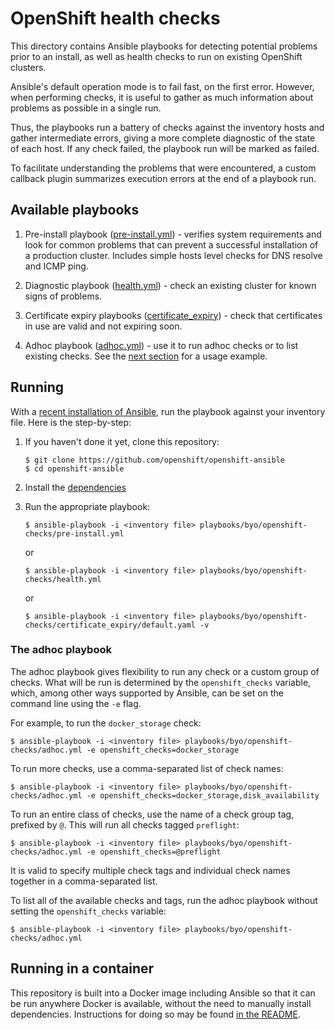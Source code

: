 # OpenShift health checks

This directory contains Ansible playbooks for detecting potential problems prior
to an install, as well as health checks to run on existing OpenShift clusters.

Ansible's default operation mode is to fail fast, on the first error. However,
when performing checks, it is useful to gather as much information about
problems as possible in a single run.

Thus, the playbooks run a battery of checks against the inventory hosts and
gather intermediate errors, giving a more complete diagnostic of the state of
each host. If any check failed, the playbook run will be marked as failed.

To facilitate understanding the problems that were encountered, a custom
callback plugin summarizes execution errors at the end of a playbook run.

## Available playbooks

1. Pre-install playbook ([pre-install.yml](pre-install.yml)) - verifies system
   requirements and look for common problems that can prevent a successful
   installation of a production cluster. Includes simple hosts level checks
   for DNS resolve and ICMP ping.

2. Diagnostic playbook ([health.yml](health.yml)) - check an existing cluster
   for known signs of problems.

3. Certificate expiry playbooks ([certificate_expiry](certificate_expiry)) -
   check that certificates in use are valid and not expiring soon.

4. Adhoc playbook ([adhoc.yml](adhoc.yml)) - use it to run adhoc checks or to
   list existing checks.
   See the [next section](#the-adhoc-playbook) for a usage example.

## Running

With a [recent installation of Ansible](../../../README.md#setup), run the playbook
against your inventory file. Here is the step-by-step:

1. If you haven't done it yet, clone this repository:

    ```console
    $ git clone https://github.com/openshift/openshift-ansible
    $ cd openshift-ansible
    ```

2. Install the [dependencies](../../../README.md#setup)

3. Run the appropriate playbook:

    ```console
    $ ansible-playbook -i <inventory file> playbooks/byo/openshift-checks/pre-install.yml
    ```

    or

    ```console
    $ ansible-playbook -i <inventory file> playbooks/byo/openshift-checks/health.yml
    ```

    or

    ```console
    $ ansible-playbook -i <inventory file> playbooks/byo/openshift-checks/certificate_expiry/default.yaml -v
    ```

### The adhoc playbook

The adhoc playbook gives flexibility to run any check or a custom group of
checks. What will be run is determined by the `openshift_checks` variable,
which, among other ways supported by Ansible, can be set on the command line
using the `-e` flag.

For example, to run the `docker_storage` check:

```console
$ ansible-playbook -i <inventory file> playbooks/byo/openshift-checks/adhoc.yml -e openshift_checks=docker_storage
```

To run more checks, use a comma-separated list of check names:

```console
$ ansible-playbook -i <inventory file> playbooks/byo/openshift-checks/adhoc.yml -e openshift_checks=docker_storage,disk_availability
```

To run an entire class of checks, use the name of a check group tag, prefixed by `@`. This will run all checks tagged `preflight`:

```console
$ ansible-playbook -i <inventory file> playbooks/byo/openshift-checks/adhoc.yml -e openshift_checks=@preflight
```

It is valid to specify multiple check tags and individual check names together
in a comma-separated list.

To list all of the available checks and tags, run the adhoc playbook without
setting the `openshift_checks` variable:

```console
$ ansible-playbook -i <inventory file> playbooks/byo/openshift-checks/adhoc.yml
```

## Running in a container

This repository is built into a Docker image including Ansible so that it can
be run anywhere Docker is available, without the need to manually install dependencies.
Instructions for doing so may be found [in the README](../../../README_CONTAINER_IMAGE.md).
